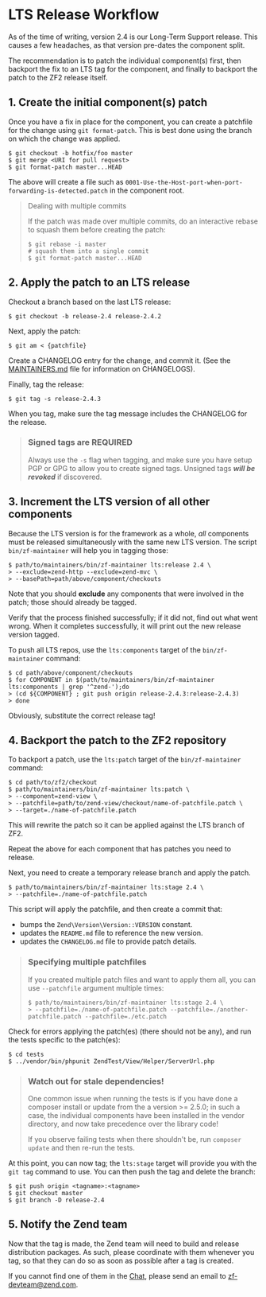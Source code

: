 # LTS Release Workflow

As of the time of writing, version 2.4 is our Long-Term Support release. This causes a few
headaches, as that version pre-dates the component split.

The recommendation is to patch the individual component(s) first, then backport the fix to an LTS
tag for the component, and finally to backport the patch to the ZF2 release itself.

## 1. Create the initial component(s) patch

Once you have a fix in place for the component, you can create a patchfile for the change using `git
format-patch`. This is best done using the branch on which the change was applied.

```console
$ git checkout -b hotfix/foo master
$ git merge <URI for pull request>
$ git format-patch master...HEAD
```

The above will create a file such as `0001-Use-the-Host-port-when-port-forwarding-is-detected.patch`
in the component root.

> Dealing with multiple commits
>
> If the patch was made over multiple commits, do an interactive rebase to squash them before
> creating the patch:
> 
> ```console
> $ git rebase -i master
> # squash them into a single commit
> $ git format-patch master...HEAD
> ```

## 2. Apply the patch to an LTS release

Checkout a branch based on the last LTS release:

```console
$ git checkout -b release-2.4 release-2.4.2
```

Next, apply the patch:

```console
$ git am < {patchfile}
```

Create a CHANGELOG entry for the change, and commit it. (See the [MAINTAINERS.md](MAINTAINERS.md)
file for information on CHANGELOGS).

Finally, tag the release:

```console
$ git tag -s release-2.4.3
```

When you tag, make sure the tag message includes the CHANGELOG for the release.

> ### Signed tags are REQUIRED
>
> Always use the `-s` flag when tagging, and make sure you have setup PGP or GPG
> to allow you to create signed tags. Unsigned tags _**will be revoked**_ if
> discovered.

## 3. Increment the LTS version of all other components

Because the LTS version is for the framework as a whole, *all* components must be released
simultaneously with the same new LTS version. The script `bin/zf-maintainer` will help you in
tagging those:

```console
$ path/to/maintainers/bin/zf-maintainer lts:release 2.4 \
> --exclude=zend-http --exclude=zend-mvc \
> --basePath=path/above/component/checkouts
```

Note that you should **exclude** any components that were involved in the patch; those should
already be tagged.

Verify that the process finished successfully; if it did not, find out what went wrong. When it
completes successfully, it will print out the new release version tagged.

To push all LTS repos, use the `lts:components` target of the `bin/zf-maintainer` command:

```console
$ cd path/above/component/checkouts
$ for COMPONENT in $(path/to/maintainers/bin/zf-maintainer lts:components | grep '^zend-');do
> (cd ${COMPONENT} ; git push origin release-2.4.3:release-2.4.3)
> done
```

Obviously, substitute the correct release tag!

## 4. Backport the patch to the ZF2 repository

To backport a patch, use the `lts:patch` target of the `bin/zf-maintainer` command:

```console
$ cd path/to/zf2/checkout
$ path/to/maintainers/bin/zf-maintainer lts:patch \
> --component=zend-view \
> --patchfile=path/to/zend-view/checkout/name-of-patchfile.patch \
> --target=./name-of-patchfile.patch
```

This will rewrite the patch so it can be applied against the LTS branch of ZF2.

Repeat the above for each component that has patches you need to release.

Next, you need to create a temporary release branch and apply the patch.

```console
$ path/to/maintainers/bin/zf-maintainer lts:stage 2.4 \
> --patchfile=./name-of-patchfile.patch
```

This script will apply the patchfile, and then create a commit that:

- bumps the `Zend\Version\Version::VERSION` constant.
- updates the `README.md` file to reference the new version.
- updates the `CHANGELOG.md` file to provide patch details.

> ### Specifying multiple patchfiles
>
> If you created multiple patch files and want to apply them all, you can use
> `--patchfile` argument multiple times:
>
> ```console
> $ path/to/maintainers/bin/zf-maintainer lts:stage 2.4 \
> > --patchfile=./name-of-patchfile.patch --patchfile=./another-patchfile.patch --patchfile=./etc.patch
> ```

Check for errors applying the patch(es) (there should not be any), and run the tests specific to the
patch(es):

```console
$ cd tests
$ ../vendor/bin/phpunit ZendTest/View/Helper/ServerUrl.php
```

> ### Watch out for stale dependencies!
>
> One common issue when running the tests is if you have done a composer install or update from the
> a version >= 2.5.0; in such a case, the individual components have been installed in the vendor
> directory, and now take precedence over the library code!
>
> If you observe failing tests when there shouldn't be, run `composer update` and then re-run the
> tests.

At this point, you can now tag; the `lts:stage` target will provide you with the
`git tag` command to use. You can then push the tag and delete the branch:

```console
$ git push origin <tagname>:<tagname>
$ git checkout master
$ git branch -D release-2.4
```

## 5. Notify the Zend team

Now that the tag is made, the Zend team will need to build and release distribution packages. As
such, please coordinate with them whenever you tag, so that they can do so as soon as possible after
a tag is created.

If you cannot find one of them in the [Chat](https://zendframework-slack.herokuapp.com),
please send an email to zf-devteam@zend.com.
